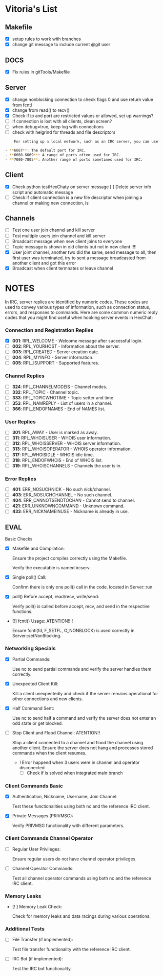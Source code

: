 # Vitoria's List

## Makefile

- [x] setup rules to work with branches
- [x] change git message to include current @git user

## DOCS
- [x] Fix rules in gitTools/Makefile


## Server

- [x] change nonblocking connection to check flags 0 and use return value from fcntl
- [x] change from read() to recv()
- [x] Check if ip and port are restricted values or allowed, set up warnings?
- [ ] If connection is lost with all clients, clean screen?
- [ ] when debug=true, keep log with connections
- [ ] check with helgrind for threads and file descriptors

```bash
	For setting up a local network, such as an IRC server, you can use any available port that is not already in use by another service. Commonly used ports for IRC servers are:

- **6667**: The default port for IRC.
- **6660-6669**: A range of ports often used for IRC.
- **7000-7005**: Another range of ports sometimes used for IRC.
```
## Client

- [x] Check python testHexChaty on server message
	[ ] Delete server info script and automatic message
- [ ] Check if client connection is a new file descriptor when joining a channel or making new connection, is 

## Channels

- [ ] Test one user join channel and kill server
- [ ] Test multiple users join channel and kill server
- [ ] Broadcast message when new client joins to everyone
- [ ] Topic message is shown in  old clients but not in new client !!!!
- [x] User joint channel, another two did the same, send message to all, then first user was terminated, try to sent a message broadcasted from another client and got this error
- [x] Broadcast when client termnates or leave channel

# NOTES

In IRC, server replies are identified by numeric codes. These codes are used to convey various types of information, such as connection status, errors, and responses to commands. Here are some common numeric reply codes that you might find useful when hooking server events in HexChat:

### Connection and Registration Replies
- [x] **001**: RPL_WELCOME - Welcome message after successful login.
- [ ] **002**: RPL_YOURHOST - Information about the server.
- [ ] **003**: RPL_CREATED - Server creation date.
- [ ] **004**: RPL_MYINFO - Server information.
- [ ] **005**: RPL_ISUPPORT - Supported features.

### Channel Replies
- [ ] **324**: RPL_CHANNELMODEIS - Channel modes.
- [ ] **332**: RPL_TOPIC - Channel topic.
- [ ] **333**: RPL_TOPICWHOTIME - Topic setter and time.
- [ ] **353**: RPL_NAMREPLY - List of users in a channel.
- [ ] **366**: RPL_ENDOFNAMES - End of NAMES list.

### User Replies
- [ ] **301**: RPL_AWAY - User is marked as away.
- [ ] **311**: RPL_WHOISUSER - WHOIS user information.
- [ ] **312**: RPL_WHOISSERVER - WHOIS server information.
- [ ] **313**: RPL_WHOISOPERATOR - WHOIS operator information.
- [ ] **317**: RPL_WHOISIDLE - WHOIS idle time.
- [ ] **318**: RPL_ENDOFWHOIS - End of WHOIS list.
- [ ] **319**: RPL_WHOISCHANNELS - Channels the user is in.

### Error Replies
- [ ] **401**: ERR_NOSUCHNICK - No such nick/channel.
- [ ] **403**: ERR_NOSUCHCHANNEL - No such channel.
- [ ] **404**: ERR_CANNOTSENDTOCHAN - Cannot send to channel.
- [ ] **421**: ERR_UNKNOWNCOMMAND - Unknown command.
- [ ] **433**: ERR_NICKNAMEINUSE - Nickname is already in use.

## EVAL

Basic Checks
- [x] Makefile and Compilation:

	Ensure the project compiles correctly using the Makefile.

	Verify the executable is named ircserv.

- [x] Single poll() Call:

	Confirm there is only one poll() call in the code, located in Server::run.

- [x] poll() Before accept, read/recv, write/send:

	Verify poll() is called before accept, recv, and send in the respective functions.

- [!] fcntl() Usage: ATENTION!!!!

	Ensure fcntl(fd, F_SETFL, O_NONBLOCK) is used correctly in Server::setNonBlocking.

### Networking Specials

- [x] Partial Commands:

	Use nc to send partial commands and verify the server handles them correctly.

- [x] Unexpected Client Kill:

	Kill a client unexpectedly and check if the server remains operational for other connections and new clients.

- [x] Half Command Sent:

	Use nc to send half a command and verify the server does not enter an odd state or get blocked.

- [ ] Stop Client and Flood Channel:  ATENTION!!

	Stop a client connected to a channel and flood the channel using another client. Ensure the server does not hang and processes stored commands when the client resumes.
	* ! Error happend when 3 users were in channel and operator disconected
		- [ ] Check if is solved when integrated main branch

### Client Commands Basic

- [x] Authentication, Nickname, Username, Join Channel:

	Test these functionalities using both nc and the reference IRC client.

- [x] Private Messages (PRIVMSG):

	Verify PRIVMSG functionality with different parameters.

### Client Commands Channel Operator

- [ ] Regular User Privileges:

	Ensure regular users do not have channel operator privileges.

- [ ] Channel Operator Commands:

	Test all channel operator commands using both nc and the reference IRC client.

### Memory Leaks

- [! ] Memory Leak Check:

	Check for memory leaks and data racings during various operations.


### Additional Tests

- [ ] File Transfer (if implemented):

	Test file transfer functionality with the reference IRC client.

- [ ] IRC Bot (if implemented):

	Test the IRC bot functionality.
